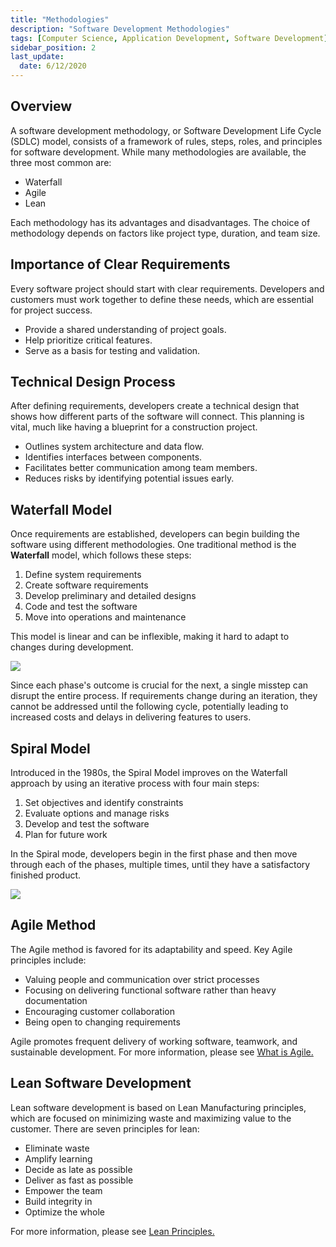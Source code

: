 ```yaml
---
title: "Methodologies"
description: "Software Development Methodologies"
tags: [Computer Science, Application Development, Software Development]
sidebar_position: 2
last_update:
  date: 6/12/2020
---
```


## Overview

A software development methodology, or Software Development Life Cycle (SDLC) model, consists of a framework of rules, steps, roles, and principles for software development. While many methodologies are available, the three most common are:

- Waterfall
- Agile
- Lean

Each methodology has its advantages and disadvantages. The choice of methodology depends on factors like project type, duration, and team size.


## Importance of Clear Requirements

Every software project should start with clear requirements. Developers and customers must work together to define these needs, which are essential for project success.

- Provide a shared understanding of project goals.
- Help prioritize critical features.
- Serve as a basis for testing and validation.

## Technical Design Process

After defining requirements, developers create a technical design that shows how different parts of the software will connect. This planning is vital, much like having a blueprint for a construction project.

- Outlines system architecture and data flow.
- Identifies interfaces between components.
- Facilitates better communication among team members.
- Reduces risks by identifying potential issues early.

## Waterfall Model

Once requirements are established, developers can begin building the software using different methodologies. One traditional method is the **Waterfall** model, which follows these steps:

1. Define system requirements
2. Create software requirements
3. Develop preliminary and detailed designs
4. Code and test the software
5. Move into operations and maintenance

This model is linear and can be inflexible, making it hard to adapt to changes during development.

![](/img/docs/software-dev-methodologies-waterfall-method.png)

Since each phase's outcome is crucial for the next, a single misstep can disrupt the entire process. If requirements change during an iteration, they cannot be addressed until the following cycle, potentially leading to increased costs and delays in delivering features to users.

## Spiral Model

Introduced in the 1980s, the Spiral Model improves on the Waterfall approach by using an iterative process with four main steps:

1. Set objectives and identify constraints
2. Evaluate options and manage risks
3. Develop and test the software
4. Plan for future work

In the Spiral mode, developers begin in the first phase and then move through each of the phases, multiple times, until they have a satisfactory finished product.

<div class='img-center'>

![](/img/docs/software-development-methodologies-spiral-method.png)

</div>


## Agile Method

The Agile method is favored for its adaptability and speed. Key Agile principles include:

- Valuing people and communication over strict processes
- Focusing on delivering functional software rather than heavy documentation
- Encouraging customer collaboration
- Being open to changing requirements

Agile promotes frequent delivery of working software, teamwork, and sustainable development. For more information, please see [What is Agile.](/docs/099-Project-Management/010-Introduction/001-Agile.md)

## Lean Software Development

Lean software development is based on Lean Manufacturing principles, which are focused on minimizing waste and maximizing value to the customer. There are seven principles for lean:

* Eliminate waste
* Amplify learning
* Decide as late as possible
* Deliver as fast as possible
* Empower the team
* Build integrity in
* Optimize the whole

For more information, please see [Lean Principles.](/docs/021-Software-Engineering/014-Software-Development/003-Lean-Principles.md)